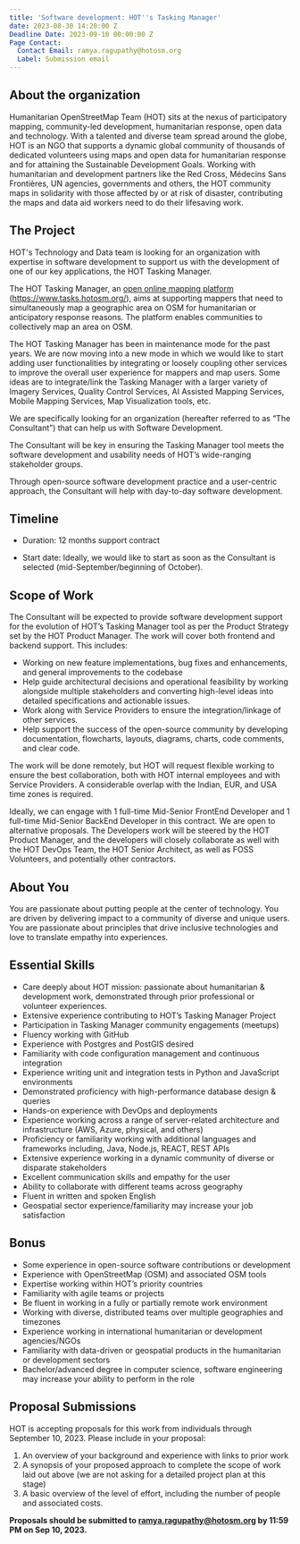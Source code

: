 ```yaml
---
title: 'Software development: HOT''s Tasking Manager'
date: 2023-08-30 14:20:00 Z
Deadline Date: 2023-09-10 00:00:00 Z
Page Contact:
  Contact Email: ramya.ragupathy@hotosm.org
  Label: Submission email
---
```


## About the organization
Humanitarian OpenStreetMap Team (HOT) sits at the nexus of participatory mapping, community-led development, humanitarian response, open data and technology. With a talented and diverse team spread around the globe, HOT is an NGO that supports a dynamic global community of thousands of dedicated volunteers using maps and open data for humanitarian response and for attaining the Sustainable Development Goals. Working with humanitarian and development partners like the Red Cross, Médecins Sans Frontières, UN agencies, governments and others, the HOT community maps in solidarity with those affected by or at risk of disaster, contributing the maps and data aid workers need to do their lifesaving work.

## The Project

HOT's Technology and Data team is looking for an organization with expertise in software development to support us with the development of one of our key applications, the HOT Tasking Manager.

The HOT Tasking Manager, an [open online mapping platform ](https://www.tasks.hotosm.org/)(https://www.tasks.hotosm.org/), aims at supporting mappers that need to simultaneously map a geographic area on OSM for humanitarian or anticipatory response reasons. The platform enables communities to collectively map an area on OSM. 

The HOT Tasking Manager has been in maintenance mode for the past years. We are now moving into a new mode in which we would like to start adding user functionalities by integrating or loosely coupling other services to improve the overall user experience for mappers and map users.
Some ideas are to integrate/link the Tasking Manager with a larger variety of  Imagery Services, Quality Control Services, AI Assisted Mapping Services, Mobile Mapping Services, Map Visualization tools, etc. 

We are specifically looking for an organization (hereafter referred to as “The Consultant”) that can help us with Software Development.  

The Consultant will be key in ensuring the Tasking Manager tool meets the software development and usability needs of HOT’s wide-ranging stakeholder groups. 

Through open-source software development practice and a user-centric approach, the Consultant will help with day-to-day software development.

## Timeline

* Duration: 12 months support contract 

* Start date: Ideally, we would like to start as soon as the Consultant is selected (mid-September/beginning of October).

## Scope of Work

The Consultant will be expected to provide software development support for the evolution of HOT’s Tasking Manager tool as per the Product Strategy set by the HOT Product Manager.
The work will cover both frontend and backend support. This includes:
* Working on new feature implementations, bug fixes and enhancements, and general improvements to the codebase
* Help guide architectural decisions and operational feasibility by working alongside multiple stakeholders and converting high-level ideas into detailed specifications and actionable issues.
* Work along with Service Providers to ensure the integration/linkage of other services.
* Help support the success of the open-source community by developing documentation, flowcharts, layouts, diagrams, charts, code comments, and clear code.

The work will be done remotely, but HOT will request flexible working to ensure the best collaboration, both with HOT internal employees and with Service Providers. A considerable overlap with the Indian, EUR, and USA time zones is required.

Ideally, we can engage with 1 full-time Mid-Senior FrontEnd Developer and 1 full-time Mid-Senior BackEnd Developer in this contract. We are open to alternative proposals.
The Developers work will be steered by the HOT Product Manager, and the developers will closely collaborate as well with the HOT DevOps Team, the HOT Senior Architect, as well as FOSS Volunteers, and potentially other contractors.

## About You

You are passionate about putting people at the center of technology. You are driven by delivering impact to a community of diverse and unique users. You are passionate about principles that drive inclusive technologies and love to translate empathy into experiences.

## Essential Skills
* Care deeply about HOT mission: passionate about humanitarian & development work, demonstrated through prior professional or volunteer experiences.
* Extensive experience contributing to HOT’s Tasking Manager Project
* Participation in Tasking Manager community engagements (meetups)
* Fluency working with GitHub
* Experience with Postgres and PostGIS desired
* Familiarity with code configuration management and continuous integration
* Experience writing unit and integration tests in Python and JavaScript environments
* Demonstrated proficiency with high-performance database design & queries
* Hands-on experience with DevOps and deployments
* Experience working across a range of server-related architecture and infrastructure (AWS, Azure, physical, and others)
* Proficiency or familiarity working with additional languages and frameworks including, Java, Node.js, REACT, REST APIs
* Extensive experience working in a dynamic community of diverse or disparate stakeholders
* Excellent communication skills and empathy for the user
* Ability to collaborate with different teams across geography
* Fluent in written and spoken English
* Geospatial sector experience/familiarity may increase your job satisfaction

## Bonus
* Some experience in open-source software contributions or development
* Experience with OpenStreetMap (OSM) and associated OSM tools
* Expertise working within HOT’s priority countries
* Familiarity with agile teams or projects
* Be fluent in working in a fully or partially remote work environment
* Working with diverse, distributed teams over multiple geographies and timezones 
* Experience working in international humanitarian or development agencies/NGOs
* Familiarity with data-driven or geospatial products in the humanitarian or development sectors
* Bachelor/advanced degree in computer science, software engineering may increase your ability to perform in the role 

## Proposal Submissions

HOT is accepting proposals for this work from individuals through September 10, 2023. Please include in your proposal:
1. An overview of your background and experience with links to prior work
2. A synopsis of your proposed approach to complete the scope of work laid out above (we are not asking for a detailed project plan at this stage)
3. A basic overview of the level of effort, including the number of people and associated costs.


**Proposals should be submitted to ramya.ragupathy@hotosm.org by 11:59 PM on Sep 10, 2023.**

